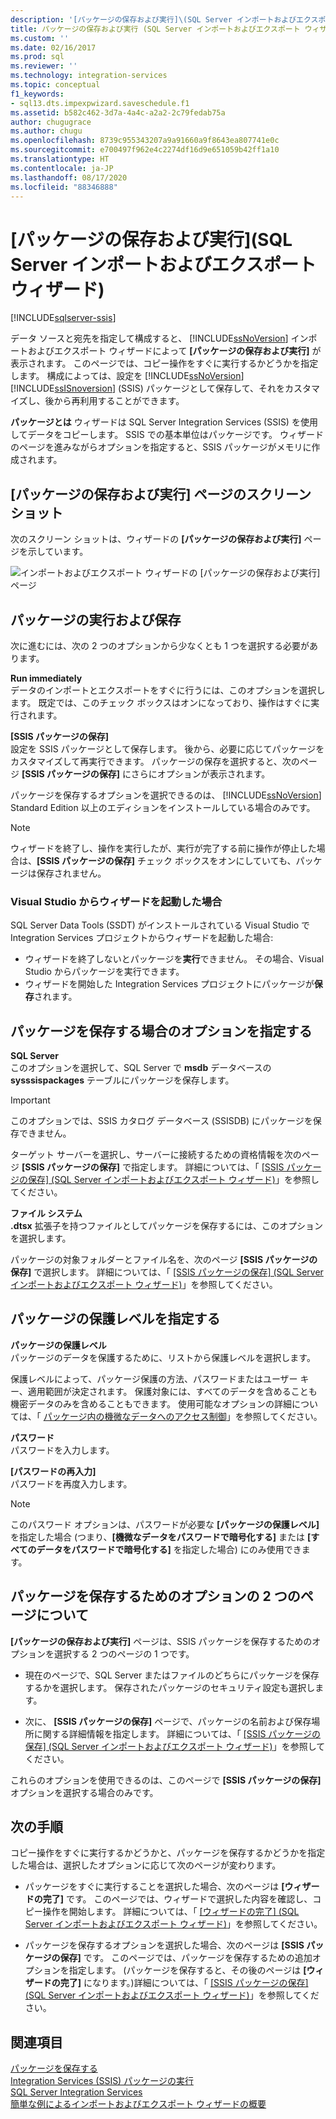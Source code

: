 ```yaml
---
description: '[パッケージの保存および実行]\(SQL Server インポートおよびエクスポート ウィザード)'
title: パッケージの保存および実行 (SQL Server インポートおよびエクスポート ウィザード) | Microsoft Docs
ms.custom: ''
ms.date: 02/16/2017
ms.prod: sql
ms.reviewer: ''
ms.technology: integration-services
ms.topic: conceptual
f1_keywords:
- sql13.dts.impexpwizard.saveschedule.f1
ms.assetid: b582c462-3d7a-4a4c-a2a2-2c79fedab75a
author: chugugrace
ms.author: chugu
ms.openlocfilehash: 8739c955343207a9a91660a9f8643ea807741e0c
ms.sourcegitcommit: e700497f962e4c2274df16d9e651059b42ff1a10
ms.translationtype: HT
ms.contentlocale: ja-JP
ms.lasthandoff: 08/17/2020
ms.locfileid: "88346888"
---
```

# <a name="save-and-run-package-sql-server-import-and-export-wizard"></a>[パッケージの保存および実行]\(SQL Server インポートおよびエクスポート ウィザード)

[!INCLUDE[sqlserver-ssis](../../includes/applies-to-version/sqlserver-ssis.md)]


  データ ソースと宛先を指定して構成すると、 [!INCLUDE[ssNoVersion](../../includes/ssnoversion-md.md)] インポートおよびエクスポート ウィザードによって **[パッケージの保存および実行]** が表示されます。 このページでは、コピー操作をすぐに実行するかどうかを指定します。 構成によっては、設定を [!INCLUDE[ssNoVersion](../../includes/ssnoversion-md.md)] [!INCLUDE[ssISnoversion](../../includes/ssisnoversion-md.md)] (SSIS) パッケージとして保存して、それをカスタマイズし、後から再利用することができます。
  
**パッケージとは** ウィザードは SQL Server Integration Services (SSIS) を使用してデータをコピーします。 SSIS での基本単位はパッケージです。 ウィザードのページを進みながらオプションを指定すると、SSIS パッケージがメモリに作成されます。
  
## <a name="screen-shot-of-the-save-and-run-package-page"></a>[パッケージの保存および実行] ページのスクリーン ショット  
次のスクリーン ショットは、ウィザードの **[パッケージの保存および実行]** ページを示しています。 
   
![インポートおよびエクスポート ウィザードの [パッケージの保存および実行] ページ](../../integration-services/import-export-data/media/save-and-run.png "インポートおよびエクスポート ウィザードの [パッケージの保存および実行] ページ") 
  
## <a name="run-and-save-the-package"></a>パッケージの実行および保存 
 次に進むには、次の 2 つのオプションから少なくとも 1 つを選択する必要があります。  
  
 **Run immediately**  
 データのインポートとエクスポートをすぐに行うには、このオプションを選択します。 既定では、このチェック ボックスはオンになっており、操作はすぐに実行されます。
  
 **[SSIS パッケージの保存]**  
 設定を SSIS パッケージとして保存します。 後から、必要に応じてパッケージをカスタマイズして再実行できます。 パッケージの保存を選択すると、次のページ **[SSIS パッケージの保存]** にさらにオプションが表示されます。
 
パッケージを保存するオプションを選択できるのは、 [!INCLUDE[ssNoVersion](../../includes/ssnoversion-md.md)] Standard Edition 以上のエディションをインストールしている場合のみです。   
  
> [!NOTE]
> ウィザードを終了し、操作を実行したが、実行が完了する前に操作が停止した場合は、**[SSIS パッケージの保存]** チェック ボックスをオンにしていても、パッケージは保存されません。  

### <a name="if-you-started-the-wizard-from-visual-studio"></a>Visual Studio からウィザードを起動した場合
SQL Server Data Tools (SSDT) がインストールされている Visual Studio で Integration Services プロジェクトからウィザードを起動した場合:
-   ウィザードを終了しないとパッケージを**実行**できません。 その場合、Visual Studio からパッケージを実行できます。
-   ウィザードを開始した Integration Services プロジェクトにパッケージが**保存**されます。

## <a name="specify-options-for-saving-the-package"></a>パッケージを保存する場合のオプションを指定する
**SQL Server**  
 このオプションを選択して、SQL Server で **msdb** データベースの **sysssispackages** テーブルにパッケージを保存します。
 
> [!IMPORTANT]
> このオプションでは、SSIS カタログ データベース (SSISDB) にパッケージを保存できません。  

 ターゲット サーバーを選択し、サーバーに接続するための資格情報を次のページ **[SSIS パッケージの保存]** で指定します。 詳細については、「 [[SSIS パッケージの保存] (SQL Server インポートおよびエクスポート ウィザード)](../../integration-services/import-export-data/save-ssis-package-sql-server-import-and-export-wizard.md)」を参照してください。  
  
 **ファイル システム**  
 **.dtsx** 拡張子を持つファイルとしてパッケージを保存するには、このオプションを選択します。  
  
 パッケージの対象フォルダーとファイル名を、次のページ **[SSIS パッケージの保存]** で選択します。 詳細については、「 [[SSIS パッケージの保存] (SQL Server インポートおよびエクスポート ウィザード)](../../integration-services/import-export-data/save-ssis-package-sql-server-import-and-export-wizard.md)」を参照してください。  
 
 ## <a name="specify-the-package-protection-level"></a>パッケージの保護レベルを指定する
 **パッケージの保護レベル**  
 パッケージのデータを保護するために、リストから保護レベルを選択します。  
  
 保護レベルによって、パッケージ保護の方法、パスワードまたはユーザー キー、適用範囲が決定されます。 保護対象には、すべてのデータを含めることも機密データのみを含めることもできます。 使用可能なオプションの詳細については、「 [パッケージ内の機微なデータへのアクセス制御](../../integration-services/security/access-control-for-sensitive-data-in-packages.md)」を参照してください。  
  
 **パスワード**  
 パスワードを入力します。  
  
 **[パスワードの再入力]**  
 パスワードを再度入力します。  
  
> [!NOTE]
> このパスワード オプションは、パスワードが必要な **[パッケージの保護レベル]** を指定した場合 (つまり、**[機微なデータをパスワードで暗号化する]** または **[すべてのデータをパスワードで暗号化する]** を指定した場合) にのみ使用できます。  

## <a name="about-the-two-pages-of-options-for-saving-the-package"></a>パッケージを保存するためのオプションの 2 つのページについて  
 **[パッケージの保存および実行]** ページは、SSIS パッケージを保存するためのオプションを選択する 2 つのページの 1 つです。  
  
-   現在のページで、SQL Server またはファイルのどちらにパッケージを保存するかを選択します。 保存されたパッケージのセキュリティ設定も選択します。  
  
-   次に、 **[SSIS パッケージの保存]** ページで、パッケージの名前および保存場所に関する詳細情報を指定します。 詳細については、「 [[SSIS パッケージの保存] (SQL Server インポートおよびエクスポート ウィザード)](../../integration-services/import-export-data/save-ssis-package-sql-server-import-and-export-wizard.md)」を参照してください。  
  
 これらのオプションを使用できるのは、このページで **[SSIS パッケージの保存]** オプションを選択する場合のみです。  
  
## <a name="whats-next"></a>次の手順  
 コピー操作をすぐに実行するかどうかと、パッケージを保存するかどうかを指定した場合は、選択したオプションに応じて次のページが変わります。  
  
-   パッケージをすぐに実行することを選択した場合、次のページは **[ウィザードの完了]** です。 このページでは、ウィザードで選択した内容を確認し、コピー操作を開始します。 詳細については、「 [[ウィザードの完了] (SQL Server インポートおよびエクスポート ウィザード)](../../integration-services/import-export-data/complete-the-wizard-sql-server-import-and-export-wizard.md)」を参照してください。  
  
-   パッケージを保存するオプションを選択した場合、次のページは **[SSIS パッケージの保存]** です。 このページでは、パッケージを保存するための追加オプションを指定します。 (パッケージを保存すると、その後のページは **[ウィザードの完了]** になります。)詳細については、「 [[SSIS パッケージの保存] (SQL Server インポートおよびエクスポート ウィザード)](../../integration-services/import-export-data/save-ssis-package-sql-server-import-and-export-wizard.md)」を参照してください。  
  
## <a name="see-also"></a>関連項目  
[パッケージを保存する](../../integration-services/save-packages.md)  
[Integration Services (SSIS) パッケージの実行](../../integration-services/packages/run-integration-services-ssis-packages.md)  
[SQL Server Integration Services](../../integration-services/sql-server-integration-services.md)  
[簡単な例によるインポートおよびエクスポート ウィザードの概要](../../integration-services/import-export-data/get-started-with-this-simple-example-of-the-import-and-export-wizard.md)

  

